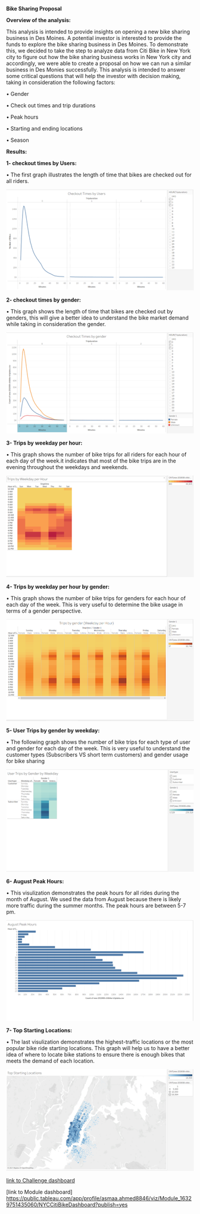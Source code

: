 **Bike Sharing Proposal**

**Overview of the analysis:**

This analysis is intended to provide insights on opening a new bike sharing business in Des Moines. A potential investor is interested to provide the funds to explore the bike sharing business in Des Moines. To demonstrate this, we decided to take the step to analyze data from Citi Bike in New York city to figure out how the bike sharing business works in New York city and accordingly, we were able to create a proposal on how we can run a similar business in Des Monies successfully. 
This analysis is intended to answer some critical questions that will help the investor with decision making, taking in consideration the following factors:


•	Gender

•	Check out times and trip durations

•	Peak hours

•	Starting and ending locations

•	Season




**Results:**


**1- checkout times by Users:**

•	The first graph illustrates the length of time that bikes are checked out for all riders.


![alt text](https://github.com/Asmaamkawi/test/blob/main/Checkout%20time%20by%20all%20users.PNG)


**2- checkout times by gender:**

•	This graph shows the length of time that bikes are checked out by genders, this will give a better idea to understand the bike market demand while taking in consideration the gender.



![alt text](https://github.com/Asmaamkawi/test/blob/main/Checkout%20time%20by%20genders.PNG)


**3- Trips by weekday per hour:**

•	This graph shows the number of bike trips for all riders for each hour of each day of the week.it indicates that most of the bike trips are in the evening throughout the weekdays and weekends.

![alt text](https://github.com/Asmaamkawi/test/blob/main/Trips%20by%20weekday%20for%20each%20hour%20by%20all%20riders.PNG)




**4- Trips by weekday per hour by gender:**

•	This graph shows the number of bike trips for genders for each hour of each day of the week. This is very useful to determine the bike usage in terms of a gender perspective.


![alt text](https://github.com/Asmaamkawi/test/blob/main/Trips%20by%20weekday%20for%20each%20hour%20by%20genders.PNG)




**5- User Trips by gender by weekday:**

•	The following graph shows the number of bike trips for each type of user and gender for each day of the week. This is very useful to understand the customer types (Subscribers VS short term customers) and gender usage for bike sharing


![alt text](https://github.com/Asmaamkawi/test/blob/main/Users%20Trips%20by%20Gender%20by%20weekday.PNG)




**6- August Peak Hours:**

•	This visulization demonstrates the peak hours for all rides during the month of August. We used the data from August because there is likely more traffic during the summer months. The peak hours are between 5-7 pm.

![alt text](https://github.com/Asmaamkawi/test/blob/main/August%20Peak%20Hours.PNG)

**7- Top Starting Locations:**

•	The last visulization demonstrates the highest-traffic locations or the most popular bike ride starting locations. This graph will help us to have a better idea of where to locate bike stations to ensure there is enough bikes that meets the demand of each location.

![alt text](https://github.com/Asmaamkawi/test/blob/main/Tops%20starting%20Locations.PNG)


[link to Challenge dashboard](https://public.tableau.com/app/profile/asmaa.ahmed8846/viz/Challenge_16326411349310/NYCCitibikeanalysis?publish=yes)


[link to Module dashboard] https://public.tableau.com/app/profile/asmaa.ahmed8846/viz/Module_16329751435060/NYCCitiBikeDashboard?publish=yes
